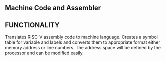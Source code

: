 ## Machine Code and Assembler

## FUNCTIONALITY

Translates RISC-V assembly code to machine language.
Creates a symbol table for variable and labels and converts them to appropriate format either memory address or line numbers.
The address space will be defined by the processor and can be modified easily.


